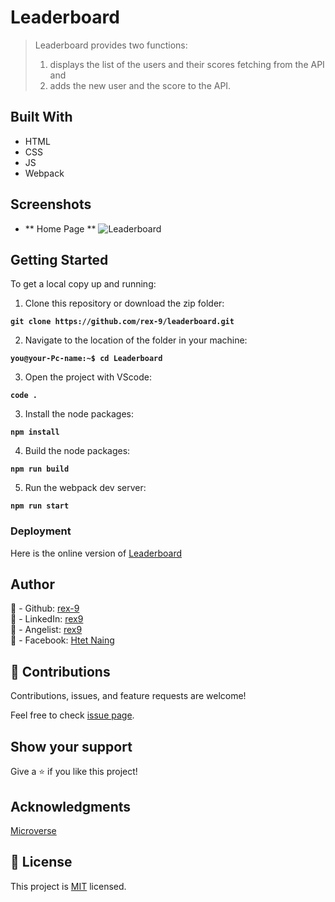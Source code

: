 # Leaderboard
> Leaderboard provides two functions:
> 1. displays the list of the users and their scores fetching from the API and
> 2. adds the new user and the score to the API.
## Built With
- HTML
- CSS
- JS
- Webpack

## Screenshots

- ** Home Page **
![Leaderboard](./Leaderboard.png)

## Getting Started

To get a local copy up and running:

1. Clone this repository or download the zip folder:

**``git clone https://github.com/rex-9/leaderboard.git``**

2. Navigate to the location of the folder in your machine:

**``you@your-Pc-name:~$ cd Leaderboard``**

3. Open the project with VScode:

**``code .``**

3. Install the node packages:

**``npm install``**

4. Build the node packages:

**``npm run build``**

5. Run the webpack dev server:

**``npm run start``**

### Deployment

Here is the online version of [Leaderboard](https://rex-9.github.io/Leaderboard/)

## Author
👤 - Github: [rex-9](https://github.com/rex-9/)<br>
👤 - LinkedIn: [rex9](https://www.linkedin.com/in/rex9/)<br>
👤 - Angelist: [rex9](https://angel.co/u/rex9)<br>
👤 - Facebook: [Htet Naing](https://www.facebook.com/htetnaing0814)<br>

## 🤝 Contributions
Contributions, issues, and feature requests are welcome!

Feel free to check [issue page](https://github.com/rex-9/leaderboard/issues).

## Show your support
Give a ⭐️ if you like this project!

## Acknowledgments
[Microverse](https://bit.ly/MicroverseTN)

## 📝 License
This project is [MIT](./MIT.md) licensed.
